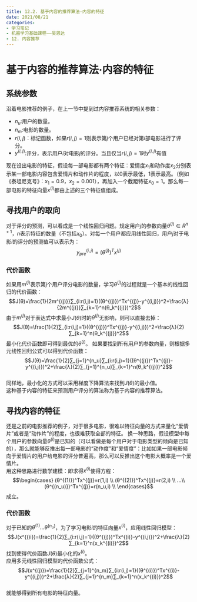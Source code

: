 ```yaml
---
title: 12.2. 基于内容的推荐算法·内容的特征
date: 2021/08/21
categories: 
- 学习笔记
- 机器学习基础课程——吴恩达
- 12. 内容推荐
---
```

# 基于内容的推荐算法·内容的特征
## 系统参数
沿着电影推荐的例子，在上一节中提到过内容推荐系统的相关参数：  
- $n_u$:用户的数量。  
- $n_m$:电影的数量。  
- $r(i,j)$：标记函数，如果$r(i,j)=1$则表示第$j$个用户已经对第$i$部电影进行了评分。  
- $y^{(i,j)}$:评分，表示用户$i$对电影$j$的评分。当且仅当$r(i,j)=1$时$y^{(i,j)}$有值  

现在设出电影的特征，假设每一部电影都有两个特征：爱情度$x_1$和动作度$x_2$分别表示某一部电影内容包含爱情片和动作片的程度，以0表示最低，1表示最高。（例如《泰坦尼克号》：$x_1=0.9$，$x_2=0.001$），再加入一个截距特征$x_0=1$。那么每一部电影的特征向量$x^{(i)}$都由上述的三个特征值组成。  

## 寻找用户的取向
对于评分的预测，可以看成是一个线性回归问题。规定用户$j$的参数向量$θ^{(j)}∈ R^{n+1}$，$n$表示特征的数量（不包括$x_0$）。对每一个用户都应用线性回归，用户$j$对于电影$i$的评分的预测值可以表示为：  
$$y^{(i,j)}_{pre}=(θ^{(j)})^Tx^{(j)}$$   

### 代价函数
如果用$m^{(j)}$表示第$j$个用户评分电影的数量，学习$θ^{(j)}$的过程就是一个基本的线性回归的代价函数：  
$$J(θ)=\frac{1}{2m^{(j)}}∑_{i:r(i,j)=1}((θ^{(j)})^Tx^{(j)}-y^{(i,j)})^2+\frac{λ}{2m^{(j)}}∑_{k=1}^n(θ_k^{(j)})^2$$
由于$m^{(j)}$对于表达式中求最小$J(θ)$时的$θ^{(j)}$无影响，则可以直接去掉：  
$$J(θ)=\frac{1}{2}∑_{i:r(i,j)=1}((θ^{(j)})^Tx^{(j)}-y^{(i,j)})^2+\frac{λ}{2}∑_{k=1}^n(θ_k^{(j)})^2$$
最小化代价函数即可得到最优的$θ^{(j)}$。
如果要找到所有用户的参数向量，则根据多元线性回归公式可以得到代价函数：  
$$J(θ)=\frac{1}{2}∑_{j=1}^{n_u}∑_{i:r(i,j)=1}((θ^{(j)})^Tx^{(j)}-y^{(i,j)})^2+\frac{λ}{2}∑_{j=1}^{n_u}∑_{k=1}^n(θ_k^{(j)})^2$$  
同样地，最小化的方式可以采用梯度下降算法来找到$J(θ)$的最小值。  
这种基于内容的特征来预测用户评分的算法称为基于内容的推荐算法。  

## 寻找内容的特征
还是之前的电影推荐的例子，对于很多电影，很难以特征向量的方式来量化“爱情片”或者是“动作片”的程度，也很难获取全部的特征。  换一种思路，假设模型中每个用户的参数向量$θ^{(i)}$是已知的（可以看做是每个用户对于电影类型的倾向是已知的），那么就能够反推出每一部电影的“动作度”和“爱情度”：比如如果一部电影倾向于爱情片的用户给电影的评分普遍高，那么可以反推出这个电影大概率是一个爱情片。  
用这种思路进行数学建模：即求得$x^{(i)}$使得方程：  
$$\begin{cases}
    (θ^{(1)})^Tx^{(j)}=r(1,i) \\
    (θ^{(2)})^Tx^{(j)}=r(2,i) \\
    ...\\
    (θ^{(n_u)})^Tx^{(j)}=r(n_u,i) \\
\end{cases}$$
成立。  

### 代价函数
对于已知的$θ^{(1)}...θ^{(n_u)}$，为了学习电影$i$的特征向量$x^{(i)}$，应用线性回归模型：  
$$J(x^{()i})=\frac{1}{2}∑_{i:r(i,j)=1}((θ^{(j)})^Tx^{(i)}-y^{(i,j)})^2+\frac{λ}{2}∑_{k=1}^n(x_k^{(i)})^2$$
找到使得代价函数$J(θ)$最小化的$x^{(i)}$。  
应用多元线性回归模型的代价函数公式：  
$$J(x^{(j)})=\frac{1}{2}∑_{j=1}^{n_m}∑_{i:r(i,j)=1}((θ^{(i)})^Tx^{(i)}-y^{(i,j)})^2+\frac{λ}{2}∑_{j=1}^{n_m}∑_{k=1}^n(x_k^{(i)})^2$$  
就能够得到所有电影的特征向量。  


